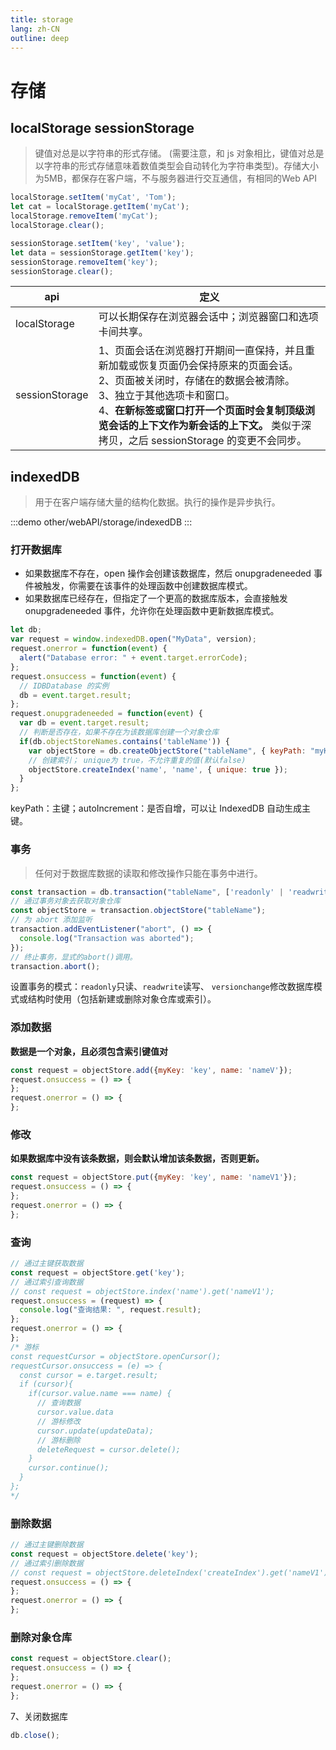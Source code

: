 ```yaml
---
title: storage
lang: zh-CN
outline: deep
---
```


# 存储
## localStorage sessionStorage
> 键值对总是以字符串的形式存储。 (需要注意，和 js 对象相比，键值对总是以字符串的形式存储意味着数值类型会自动转化为字符串类型)。存储大小为5MB，都保存在客户端，不与服务器进行交互通信，有相同的Web API

```javascript
localStorage.setItem('myCat', 'Tom');
let cat = localStorage.getItem('myCat');
localStorage.removeItem('myCat');
localStorage.clear();

sessionStorage.setItem('key', 'value');
let data = sessionStorage.getItem('key');
sessionStorage.removeItem('key');
sessionStorage.clear();
```
| api | 定义 |
| ------- | -------------------- |
| localStorage | 可以长期保存在浏览器会话中；浏览器窗口和选项卡间共享。 |
| sessionStorage | 1、页面会话在浏览器打开期间一直保持，并且重新加载或恢复页面仍会保持原来的页面会话。<br>2、页面被关闭时，存储在的数据会被清除。<br>3、独立于其他选项卡和窗口。<br>4、**在新标签或窗口打开一个页面时会复制顶级浏览会话的上下文作为新会话的上下文。** 类似于深拷贝，之后 sessionStorage 的变更不会同步。 |

## indexedDB
> 用于在客户端存储大量的结构化数据。执行的操作是异步执行。

:::demo
other/webAPI/storage/indexedDB
:::

### 打开数据库
* 如果数据库不存在，open 操作会创建该数据库，然后 onupgradeneeded 事件被触发，你需要在该事件的处理函数中创建数据库模式。
* 如果数据库已经存在，但指定了一个更高的数据库版本，会直接触发 onupgradeneeded 事件，允许你在处理函数中更新数据库模式。

```javascript
let db;
var request = window.indexedDB.open("MyData", version);
request.onerror = function(event) {
  alert("Database error: " + event.target.errorCode);
};
request.onsuccess = function(event) {
  // IDBDatabase 的实例
  db = event.target.result;
};
request.onupgradeneeded = function(event) {
  var db = event.target.result;
  // 判断是否存在，如果不存在为该数据库创建一个对象仓库
  if(db.objectStoreNames.contains('tableName')) {
    var objectStore = db.createObjectStore("tableName", { keyPath: "myKey", autoIncrement: false });
    // 创建索引； unique为 true，不允许重复的值(默认false)
    objectStore.createIndex('name', 'name', { unique: true });
  }
};
```
keyPath：主键；autoIncrement：是否自增，可以让 IndexedDB 自动生成主键。

### 事务
> 任何对于数据库数据的读取和修改操作只能在事务中进行。
```javascript
const transaction = db.transaction("tableName", ['readonly' | 'readwrite' | 'versionchange' ]);
// 通过事务对象去获取对象仓库
const objectStore = transaction.objectStore("tableName");
// 为 abort 添加监听
transaction.addEventListener("abort", () => {
  console.log("Transaction was aborted");
});
// 终止事务，显式的abort()调用。
transaction.abort();
```
设置事务的模式：`readonly`只读、`readwrite`读写、
`versionchange`修改数据库模式或结构时使用（包括新建或删除对象仓库或索引）。

### 添加数据
 
**数据是一个对象，且必须包含索引键值对**
```javascript
const request = objectStore.add({myKey: 'key', name: 'nameV'});
request.onsuccess = () => {
};
request.onerror = () => {
};
```
### 修改

**如果数据库中没有该条数据，则会默认增加该条数据，否则更新。**
```javascript
const request = objectStore.put({myKey: 'key', name: 'nameV1'});
request.onsuccess = () => {
};
request.onerror = () => {
};
```
### 查询
```javascript
// 通过主键获取数据
const request = objectStore.get('key');
// 通过索引查询数据
// const request = objectStore.index('name').get('nameV1');
request.onsuccess = (request) => {
  console.log("查询结果: ", request.result);
};
request.onerror = () => {
};
/* 游标
const requestCursor = objectStore.openCursor();
requestCursor.onsuccess = (e) => {
  const cursor = e.target.result;
  if (cursor){
    if(cursor.value.name === name) {
      // 查询数据
      cursor.value.data
      // 游标修改
      cursor.update(updateData);
      // 游标删除
      deleteRequest = cursor.delete();
    }
    cursor.continue();
  }
};
*/

```
### 删除数据
```javascript
// 通过主键删除数据
const request = objectStore.delete('key');
// 通过索引删除数据
// const request = objectStore.deleteIndex('createIndex').get('nameV1');
request.onsuccess = () => {
};
request.onerror = () => {
};
```
### 删除对象仓库
```javascript
const request = objectStore.clear();
request.onsuccess = () => {
};
request.onerror = () => {
};
```
7、关闭数据库
```javascript
db.close();
```
